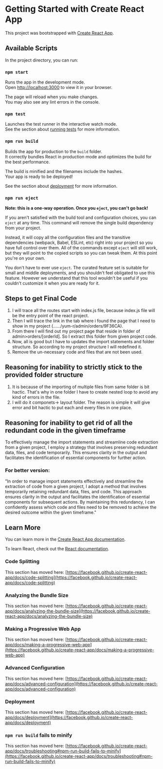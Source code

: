 # Getting Started with Create React App

This project was bootstrapped with [Create React App](https://github.com/facebook/create-react-app).

## Available Scripts

In the project directory, you can run:

### `npm start`

Runs the app in the development mode.\
Open [http://localhost:3000](http://localhost:3000) to view it in your browser.

The page will reload when you make changes.\
You may also see any lint errors in the console.

### `npm test`

Launches the test runner in the interactive watch mode.\
See the section about [running tests](https://facebook.github.io/create-react-app/docs/running-tests) for more information.

### `npm run build`

Builds the app for production to the `build` folder.\
It correctly bundles React in production mode and optimizes the build for the best performance.

The build is minified and the filenames include the hashes.\
Your app is ready to be deployed!

See the section about [deployment](https://facebook.github.io/create-react-app/docs/deployment) for more information.

### `npm run eject`

**Note: this is a one-way operation. Once you `eject`, you can't go back!**

If you aren't satisfied with the build tool and configuration choices, you can `eject` at any time. This command will remove the single build dependency from your project.

Instead, it will copy all the configuration files and the transitive dependencies (webpack, Babel, ESLint, etc) right into your project so you have full control over them. All of the commands except `eject` will still work, but they will point to the copied scripts so you can tweak them. At this point you're on your own.

You don't have to ever use `eject`. The curated feature set is suitable for small and middle deployments, and you shouldn't feel obligated to use this feature. However we understand that this tool wouldn't be useful if you couldn't customize it when you are ready for it.

## Steps to get Final Code
1. I will trace all the routes start with index.js file, because index.js file will be the entry point of the react project.
2. Then I will trace the link in the tab where i found the page that I need to show in my project (....../yum-r/admin/orders/9F36CA).
3. From there I will find out my project page that reside in folder of admin>orders/[orderId]. So I extract this folder from given project code.
4. Now, all is good but I have to updates the import statements and folder structure. So according to my project structure I will redefined it.
5. Remove the un-necessary code and files that are not been used.

## Reasoning for inability to strictly stick to the provided folder structure
1. It is because of the importing of multiple files from same folder is bit hactic. That's why in one folder I have to create nested loop to avoid any kind of errors in the file.
2. I will do it componets-> layout folder. The reason is simple it will give error and bit hactic to put each and every files in one place.

## Reasoning for inability to get rid of all the redundant code in the given timeframe
To effectively manage the import statements and streamline code extraction from a given project, I employ a strategy that involves preserving redundant data, files, and code temporarily. This ensures clarity in the output and facilitates the identification of essential components for further action.

### For better version:

"In order to manage import statements effectively and streamline the extraction of code from a given project, I adopt a method that involves temporarily retaining redundant data, files, and code. This approach ensures clarity in the output and facilitates the identification of essential components for subsequent actions. By maintaining this redundancy, I can confidently assess which code and files need to be removed to achieve the desired outcome within the given timeframe."


## Learn More

You can learn more in the [Create React App documentation](https://facebook.github.io/create-react-app/docs/getting-started).

To learn React, check out the [React documentation](https://reactjs.org/).

### Code Splitting

This section has moved here: [https://facebook.github.io/create-react-app/docs/code-splitting](https://facebook.github.io/create-react-app/docs/code-splitting)

### Analyzing the Bundle Size

This section has moved here: [https://facebook.github.io/create-react-app/docs/analyzing-the-bundle-size](https://facebook.github.io/create-react-app/docs/analyzing-the-bundle-size)

### Making a Progressive Web App

This section has moved here: [https://facebook.github.io/create-react-app/docs/making-a-progressive-web-app](https://facebook.github.io/create-react-app/docs/making-a-progressive-web-app)

### Advanced Configuration

This section has moved here: [https://facebook.github.io/create-react-app/docs/advanced-configuration](https://facebook.github.io/create-react-app/docs/advanced-configuration)

### Deployment

This section has moved here: [https://facebook.github.io/create-react-app/docs/deployment](https://facebook.github.io/create-react-app/docs/deployment)

### `npm run build` fails to minify

This section has moved here: [https://facebook.github.io/create-react-app/docs/troubleshooting#npm-run-build-fails-to-minify](https://facebook.github.io/create-react-app/docs/troubleshooting#npm-run-build-fails-to-minify)
